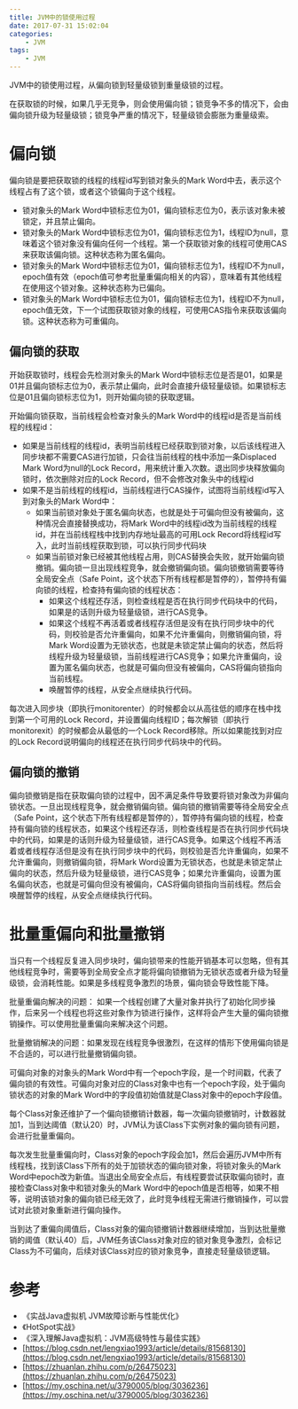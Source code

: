 ```yaml
---
title: JVM中的锁使用过程
date: 2017-07-31 15:02:04
categories: 
	- JVM
tags:
	- JVM
---
```


JVM中的锁使用过程，从偏向锁到轻量级锁到重量级锁的过程。

<!--more-->

在获取锁的时候，如果几乎无竞争，则会使用偏向锁；锁竞争不多的情况下，会由偏向锁升级为轻量级锁；锁竞争严重的情况下，轻量级锁会膨胀为重量级索。

# 偏向锁

偏向锁是要把获取锁的线程的线程id写到锁对象头的Mark Word中去，表示这个线程占有了这个锁，或者这个锁偏向于这个线程。

- 锁对象头的Mark Word中锁标志位为01，偏向锁标志位为0，表示该对象未被锁定，并且禁止偏向。
- 锁对象头的Mark Word中锁标志位为01，偏向锁标志位为1，线程ID为null，意味着这个锁对象没有偏向任何一个线程。第一个获取锁对象的线程可使用CAS来获取该偏向锁。这种状态称为匿名偏向。
- 锁对象头的Mark Word中锁标志位为01，偏向锁标志位为1，线程ID不为null，epoch值有效（epoch值可参考批量重偏向相关的内容），意味着有其他线程在使用这个锁对象。这种状态称为已偏向。
- 锁对象头的Mark Word中锁标志位为01，偏向锁标志位为1，线程ID不为null，epoch值无效，下一个试图获取锁对象的线程，可使用CAS指令来获取该偏向锁。这种状态称为可重偏向。

## 偏向锁的获取

开始获取锁时，线程会先检测对象头的Mark Word中锁标志位是否是01，如果是01并且偏向锁标志位为0，表示禁止偏向，此时会直接升级轻量级锁。如果锁标志位是01且偏向锁标志位为1，则开始偏向锁的获取逻辑。

开始偏向锁获取，当前线程会检查对象头的Mark Word中的线程id是否是当前线程的线程id：

- 如果是当前线程的线程id，表明当前线程已经获取到锁对象，以后该线程进入同步块都不需要CAS进行加锁，只会往当前线程的栈中添加一条Displaced Mark Word为null的Lock Record，用来统计重入次数。退出同步块释放偏向锁时，依次删除对应的Lock Record，但不会修改对象头中的线程id
- 如果不是当前线程的线程id，当前线程进行CAS操作，试图将当前线程id写入到对象头的Mark Word中：
  - 如果当前锁对象处于匿名偏向状态，也就是处于可偏向但没有被偏向，这种情况会直接替换成功，将Mark Word中的线程id改为当前线程的线程id，并在当前线程栈中找到内存地址最高的可用Lock Record将线程id写入，此时当前线程获取到锁，可以执行同步代码块
  - 如果当前锁对象已经被其他线程占用，则CAS替换会失败，就开始偏向锁撤销。偏向锁一旦出现线程竞争，就会撤销偏向锁。偏向锁撤销需要等待全局安全点（Safe Point，这个状态下所有线程都是暂停的），暂停持有偏向锁的线程，检查持有偏向锁的线程状态：
    - 如果这个线程还存活，则检查线程是否在执行同步代码块中的代码，如果是的话则升级为轻量级锁，进行CAS竞争。
    - 如果这个线程不再活着或者线程存活但是没有在执行同步块中的代码，则校验是否允许重偏向，如果不允许重偏向，则撤销偏向锁，将Mark Word设置为无锁状态，也就是未锁定禁止偏向的状态，然后将线程升级为轻量级锁，当前线程进行CAS竞争；如果允许重偏向，设置为匿名偏向状态，也就是可偏向但没有被偏向，CAS将偏向锁指向当前线程。
    - 唤醒暂停的线程，从安全点继续执行代码。

每次进入同步块（即执行monitorenter）的时候都会以从高往低的顺序在栈中找到第一个可用的Lock Record，并设置偏向线程ID；每次解锁（即执行monitorexit）的时候都会从最低的一个Lock Record移除。所以如果能找到对应的Lock Record说明偏向的线程还在执行同步代码块中的代码。

## 偏向锁的撤销

偏向锁撤销是指在获取偏向锁的过程中，因不满足条件导致要将锁对象改为非偏向锁状态。一旦出现线程竞争，就会撤销偏向锁。偏向锁的撤销需要等待全局安全点（Safe Point，这个状态下所有线程都是暂停的），暂停持有偏向锁的线程，检查持有偏向锁的线程状态，如果这个线程还存活，则检查线程是否在执行同步代码块中的代码，如果是的话则升级为轻量级锁，进行CAS竞争。如果这个线程不再活着或者线程存活但是没有在执行同步块中的代码，则校验是否允许重偏向，如果不允许重偏向，则撤销偏向锁，将Mark Word设置为无锁状态，也就是未锁定禁止偏向的状态，然后升级为轻量级锁，进行CAS竞争；如果允许重偏向，设置为匿名偏向状态，也就是可偏向但没有被偏向，CAS将偏向锁指向当前线程。然后会唤醒暂停的线程，从安全点继续执行代码。

# 批量重偏向和批量撤销

当只有一个线程反复进入同步块时，偏向锁带来的性能开销基本可以忽略，但有其他线程竞争时，需要等到全局安全点才能将偏向锁撤销为无锁状态或者升级为轻量级锁，会消耗性能。如果是多线程竞争激烈的场景，偏向锁会导致性能下降。

批量重偏向解决的问题：	如果一个线程创建了大量对象并执行了初始化同步操作，后来另一个线程也将这些对象作为锁进行操作，这样将会产生大量的偏向锁撤销操作。可以使用批量重偏向来解决这个问题。

批量撤销解决的问题：如果发现在线程竞争很激烈，在这样的情形下使用偏向锁是不合适的，可以进行批量撤销偏向锁。

可偏向对象的对象头的Mark Word中有一个epoch字段，是一个时间戳，代表了偏向锁的有效性。可偏向对象对应的Class对象中也有一个epoch字段，处于偏向锁状态的对象的Mark Word中的字段值初始值就是Class对象中的epoch字段值。

每个Class对象还维护了一个偏向锁撤销计数器，每一次偏向锁撤销时，计数器就加1，当到达阈值（默认20）时，JVM认为该Class下实例对象的偏向锁有问题，会进行批量重偏向。

每次发生批量重偏向时，Class对象的epoch字段会加1，然后会遍历JVM中所有线程栈，找到该Class下所有的处于加锁状态的偏向锁对象，将锁对象头的Mark Word中epoch改为新值。当退出全局安全点后，有线程要尝试获取偏向锁时，直接检查Class对象中和锁对象头的Mark Word中的epoch值是否相等，如果不相等，说明该锁对象的偏向锁已经无效了，此时竞争线程无需进行撤销操作，可以尝试对此锁对象重新进行偏向操作。

当到达了重偏向阈值后，Class对象的偏向锁撤销计数器继续增加，当到达批量撤销的阈值（默认40）后，JVM任务该Class对象对应的锁对象竞争激烈，会标记Class为不可偏向，后续对该Class对应的锁对象竞争，直接走轻量级锁逻辑。

# 参考

- 《实战Java虚拟机 JVM故障诊断与性能优化》
- 《HotSpot实战》
- 《深入理解Java虚拟机：JVM高级特性与最佳实践》
- [https://blog.csdn.net/lengxiao1993/article/details/81568130](https://blog.csdn.net/lengxiao1993/article/details/81568130)
- [https://zhuanlan.zhihu.com/p/26475023](https://zhuanlan.zhihu.com/p/26475023)
- [https://my.oschina.net/u/3790005/blog/3036236](https://my.oschina.net/u/3790005/blog/3036236)